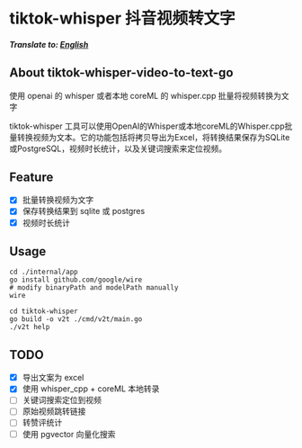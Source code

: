 # tiktok-whisper 抖音视频转文字

##### Translate to: [English](README.md)

## About tiktok-whisper-video-to-text-go
使用 openai 的 whisper 或者本地 coreML 的 whisper.cpp 批量将视频转换为文字

tiktok-whisper 工具可以使用OpenAI的Whisper或本地coreML的Whisper.cpp批量转换视频为文本。它的功能包括将拷贝导出为Excel，将转换结果保存为SQLite或PostgreSQL，视频时长统计，以及关键词搜索来定位视频。

## Feature

- [x] 批量转换视频为文字
- [x] 保存转换结果到 sqlite 或 postgres
- [x] 视频时长统计

## Usage

```shell
cd ./internal/app
go install github.com/google/wire
# modify binaryPath and modelPath manually
wire

cd tiktok-whisper
go build -o v2t ./cmd/v2t/main.go
./v2t help
```

## TODO
- [x] 导出文案为 excel
- [x] 使用 whisper_cpp + coreML 本地转录
- [ ] 关键词搜索定位到视频
- [ ] 原始视频跳转链接
- [ ] 转赞评统计
- [ ] 使用 pgvector 向量化搜索
